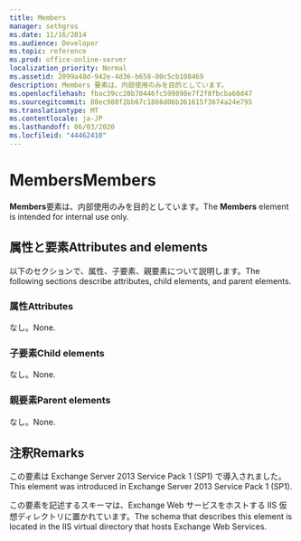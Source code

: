 ```yaml
---
title: Members
manager: sethgros
ms.date: 11/16/2014
ms.audience: Developer
ms.topic: reference
ms.prod: office-online-server
localization_priority: Normal
ms.assetid: 2099a48d-942e-4d36-b658-00c5cb108469
description: Members 要素は、内部使用のみを目的としています。
ms.openlocfilehash: fbac39cc20b70446fc599898e7f2f8fbcba68d47
ms.sourcegitcommit: 88ec988f2bb67c1866d06b361615f3674a24e795
ms.translationtype: MT
ms.contentlocale: ja-JP
ms.lasthandoff: 06/03/2020
ms.locfileid: "44462410"
---
```

# <a name="members"></a><span data-ttu-id="5b598-103">Members</span><span class="sxs-lookup"><span data-stu-id="5b598-103">Members</span></span>

<span data-ttu-id="5b598-104">**Members**要素は、内部使用のみを目的としています。</span><span class="sxs-lookup"><span data-stu-id="5b598-104">The **Members** element is intended for internal use only.</span></span> 

## <a name="attributes-and-elements"></a><span data-ttu-id="5b598-105">属性と要素</span><span class="sxs-lookup"><span data-stu-id="5b598-105">Attributes and elements</span></span>

<span data-ttu-id="5b598-106">以下のセクションで、属性、子要素、親要素について説明します。</span><span class="sxs-lookup"><span data-stu-id="5b598-106">The following sections describe attributes, child elements, and parent elements.</span></span>
  
### <a name="attributes"></a><span data-ttu-id="5b598-107">属性</span><span class="sxs-lookup"><span data-stu-id="5b598-107">Attributes</span></span>

<span data-ttu-id="5b598-108">なし。</span><span class="sxs-lookup"><span data-stu-id="5b598-108">None.</span></span>
  
### <a name="child-elements"></a><span data-ttu-id="5b598-109">子要素</span><span class="sxs-lookup"><span data-stu-id="5b598-109">Child elements</span></span>

<span data-ttu-id="5b598-110">なし。</span><span class="sxs-lookup"><span data-stu-id="5b598-110">None.</span></span>
  
### <a name="parent-elements"></a><span data-ttu-id="5b598-111">親要素</span><span class="sxs-lookup"><span data-stu-id="5b598-111">Parent elements</span></span>

<span data-ttu-id="5b598-112">なし。</span><span class="sxs-lookup"><span data-stu-id="5b598-112">None.</span></span>
  
## <a name="remarks"></a><span data-ttu-id="5b598-113">注釈</span><span class="sxs-lookup"><span data-stu-id="5b598-113">Remarks</span></span>

<span data-ttu-id="5b598-114">この要素は Exchange Server 2013 Service Pack 1 (SP1) で導入されました。</span><span class="sxs-lookup"><span data-stu-id="5b598-114">This element was introduced in Exchange Server 2013 Service Pack 1 (SP1).</span></span>
  
<span data-ttu-id="5b598-115">この要素を記述するスキーマは、Exchange Web サービスをホストする IIS 仮想ディレクトリに置かれています。</span><span class="sxs-lookup"><span data-stu-id="5b598-115">The schema that describes this element is located in the IIS virtual directory that hosts Exchange Web Services.</span></span>
  

